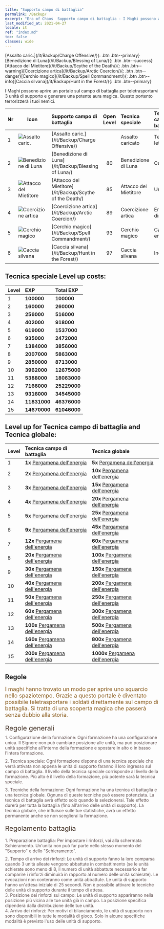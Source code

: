 ```yaml
---
title: "Supporto campo di battaglia"
permalink: /Backup/
excerpt: "Era of Chaos  Supporto campo di battaglia - I Maghi possono aprire un portale sul campo di battaglia per teletrasportarvi 3 unità di supporto e generare una potente aura magica. Questo portento terrorizzerà i tuoi nemici."
last_modified_at: 2021-04-27
locale: it
ref: "index.md"
toc: false
classes: wide
---
```


  [Assalto caric.](/it/Backup/Charge Offensive/){: .btn .btn--primary}[Benedizione di Luna](/it/Backup/Blessing of Luna/){: .btn .btn--success}[Attacco del Mietitore](/it/Backup/Scythe of the Death/){: .btn .btn--warning}[Coercizione artica](/it/Backup/Arctic Coercion/){: .btn .btn--danger}[Cerchio magico](/it/Backup/Spell Commandment/){: .btn .btn--info}[Caccia silvana](/it/Backup/Hunt in the Forest/){: .btn .btn--primary}

  I Maghi possono aprire un portale sul campo di battaglia per teletrasportarvi 3 unità di supporto e generare una potente aura magica. Questo portento terrorizzerà i tuoi nemici.

  |  Nr  | Icon | Supporto campo di battaglia | Open Level | Tecnica speciale | Tecnica campo di battaglia | Tecnica globale |
  |:-----|------|:---------------|:----------:|:--------------|:--------------|:-------------|
  | 1  | ![Assalto caric.](/images/b/backupIcon_1.png) | [Assalto caric.](/it/Backup/Charge Offensive/) |  | Assalto caricato | Tempesta letale | Avanguardia |
  | 2  | ![Benedizione di Luna](/images/b/backupIcon_2.png) | [Benedizione di Luna](/it/Backup/Blessing of Luna/) | 80 | Benedizione di Luna | Cura | Fonte di energia |
  | 3  | ![Attacco del Mietitore](/images/b/backupIcon_3.png) | [Attacco del Mietitore](/it/Backup/Scythe of the Death/) | 85 | Attacco del Mietitore | Urto | Erudizione |
  | 4  | ![Coercizione artica](/images/b/backupIcon_4.png) | [Coercizione artica](/it/Backup/Arctic Coercion/) | 89 | Coercizione artica | Energia dirompente | Nutrimento |
  | 5  | ![Cerchio magico](/images/b/backupIcon_6.png) | [Cerchio magico](/it/Backup/Spell Commandment/) | 93 | Cerchio magico | Campo di energia | Incandescenza |
  | 6  | ![Caccia silvana](/images/b/backupIcon_5.png) | [Caccia silvana](/it/Backup/Hunt in the Forest/) | 97 | Caccia silvana | Incentivo | Rafforzamento |


## Tecnica speciale Level up costs:

  |  Level  | EXP | Total EXP | 
  |:-----|:----|:----------| 
  | 1 | **100000** | **100000** | 
  | 2 | **160000** | **260000** | 
  | 3 | **256000** | **516000** | 
  | 4 | **402000** | **918000** | 
  | 5 | **619000** | **1537000** | 
  | 6 | **935000** | **2472000** | 
  | 7 | **1384000** | **3856000** | 
  | 8 | **2007000** | **5863000** | 
  | 9 | **2850000** | **8713000** | 
  | 10 | **3962000** | **12675000** | 
  | 11 | **5388000** | **18063000** | 
  | 12 | **7166000** | **25229000** | 
  | 13 | **9316000** | **34545000** | 
  | 14 | **11831000** | **46376000** | 
  | 15 | **14670000** | **61046000** | 


## Level up for Tecnica campo di battaglia and Tecnica globale:

  |  Level  | Tecnica campo di battaglia | Tecnica globale | 
  |:-----|:----|:----------| 
  | 1 | **1x** [Pergamena dell'energia](/ItemsIT/con_830/) | **5x** [Pergamena dell'energia](/ItemsIT/con_830/) | 
  | 2 | **2x** [Pergamena dell'energia](/ItemsIT/con_830/) | **10x** [Pergamena dell'energia](/ItemsIT/con_830/) | 
  | 3 | **3x** [Pergamena dell'energia](/ItemsIT/con_830/) | **15x** [Pergamena dell'energia](/ItemsIT/con_830/) | 
  | 4 | **4x** [Pergamena dell'energia](/ItemsIT/con_830/) | **20x** [Pergamena dell'energia](/ItemsIT/con_830/) | 
  | 5 | **5x** [Pergamena dell'energia](/ItemsIT/con_830/) | **25x** [Pergamena dell'energia](/ItemsIT/con_830/) | 
  | 6 | **9x** [Pergamena dell'energia](/ItemsIT/con_830/) | **45x** [Pergamena dell'energia](/ItemsIT/con_830/) | 
  | 7 | **12x** [Pergamena dell'energia](/ItemsIT/con_830/) | **60x** [Pergamena dell'energia](/ItemsIT/con_830/) | 
  | 8 | **20x** [Pergamena dell'energia](/ItemsIT/con_830/) | **100x** [Pergamena dell'energia](/ItemsIT/con_830/) | 
  | 9 | **30x** [Pergamena dell'energia](/ItemsIT/con_830/) | **150x** [Pergamena dell'energia](/ItemsIT/con_830/) | 
  | 10 | **40x** [Pergamena dell'energia](/ItemsIT/con_830/) | **200x** [Pergamena dell'energia](/ItemsIT/con_830/) | 
  | 11 | **50x** [Pergamena dell'energia](/ItemsIT/con_830/) | **250x** [Pergamena dell'energia](/ItemsIT/con_830/) | 
  | 12 | **60x** [Pergamena dell'energia](/ItemsIT/con_830/) | **300x** [Pergamena dell'energia](/ItemsIT/con_830/) | 
  | 13 | **100x** [Pergamena dell'energia](/ItemsIT/con_830/) | **500x** [Pergamena dell'energia](/ItemsIT/con_830/) | 
  | 14 | **160x** [Pergamena dell'energia](/ItemsIT/con_830/) | **800x** [Pergamena dell'energia](/ItemsIT/con_830/) | 
  | 15 | **200x** [Pergamena dell'energia](/ItemsIT/con_830/) | **1000x** [Pergamena dell'energia](/ItemsIT/con_830/) | 


## Regole

  <span style="color: #8a5c1d;font-size:18px">I maghi hanno trovato un modo per aprire uno squarcio nello spaziotempo. Grazie a questo portale è diventato possibile teletrasportare i soldati direttamente sul campo di battaglia. Si tratta di una scoperta magica che passerà senza dubbio alla storia. </span><br/><span style="color: #ffffff">　</span><br/><span style="color: #3c2a1e;font-size:22px">Regole generali</span><br/><span style="color: #ffffff;font-size:6px">　</span><br/><span style="color: #645252">1. Configurazione della formazione: Ogni formazione ha una configurazione unica. Il Signore non può cambiare posizione alle unità, ma può posizionare unità specifiche all'interno della formazione e spostare in alto o in basso l'intera formazione. </span><br/><span style="color: #ffffff;font-size:6px">　</span><br/><span style="color: #645252">2. Tecnica speciale: Ogni formazione dispone di una tecnica speciale che verrà attivata non appena le unità di supporto faranno il loro ingresso sul campo di battaglia. Il livello della tecnica speciale corrisponde al livello della formazione. Più alto è il livello della formazione, più potente sarà la tecnica speciale. </span><br/><span style="color: #ffffff;font-size:6px">　</span><br/><span style="color: #645252">3. Tecniche della formazione: Ogni formazione ha una tecnica di battaglia e una tecnica globale. Ognuna di queste tecniche può essere potenziata. La tecnica di battaglia avrà effetto solo quando la selezionerai. Tale effetto durerà per tutta la battaglia (fino all'arrivo delle unità di supporto). La tecnica globale, che influisce sulle tue statistiche, avrà un effetto permanente anche se non sceglierai la formazione. </span><br/><span style="color: #ffffff">　</span><br/><span style="color: #3c2a1e;font-size:22px">Regolamento battaglia</span><br/><span style="color: #ffffff;font-size:6px">　</span><br/><span style="color: #ffffff;font-size:6px">　</span><br/><span style="color: #645252">1. Preparazione battaglia: Per impostare i rinforzi, vai alla schermata Schieramento. Un'unità non può far parte nello stesso momento del \"Supporto\" e dello \"Schieramento\". </span><br/><span style="color: #ffffff;font-size:6px">　</span><br/><span style="color: #645252">2. Tempo di arrivo dei rinforzi: Le unità di supporto fanno la loro comparsa quando 3 unità alleate vengono abbattute in combattimento (se le unità schierate sono meno di 8, il numero di unità abbattute necessario a far comparire i rinforzi diminuirà in rapporto al numero delle unità schierate). Le evocazioni non conteranno come unità abbattute. Le unità di supporto hanno un'attesa iniziale di 25 secondi. Non è possibile attivare le tecniche delle unità di supporto durante il tempo di attesa. </span><br/><span style="color: #645252">3. Posizione dei rinforzi sul campo: Le unità di supporto appariranno nella posizione più vicina alle tue unità già in campo. La posizione specifica dipenderà dalla distribuzione delle tue unità. </span><br/><span style="color: #645252">4. Arrivo dei rinforzi: Per motivi di bilanciamento, le unità di supporto non sono disponibili in tutte le modalità di gioco. Solo in alcune specifiche modalità è previsto l'uso delle unità di supporto.</span>

<br/>